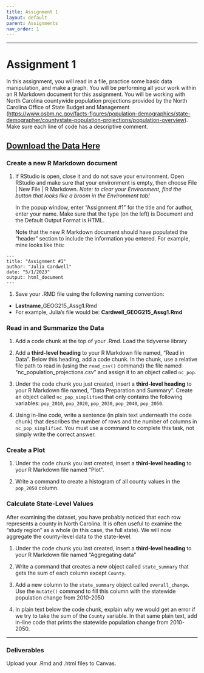 ```yaml
---
title: Assignment 1
layout: default
parent: Assignments
nav_order: 1
---
```




<style>
div.blue { background-color:#e0f0ff; padding: 10px 10px 3px 10px;}
</style>

------------------------------------------------------------------------
# Assignment 1

In this assignment, you will read in a file, practice some basic data
manipulation, and make a graph. You will be performing all your work
within an R Markdown document for this assignment. You will be working
with North Carolina countywide population projections provided by the
North Carolina Office of State Budget and Management
(<https://www.osbm.nc.gov/facts-figures/population-demographics/state-demographer/countystate-population-projections/population-overview>).
Make sure each line of code has a descriptive comment. 

[**Download the Data Here**](https://drive.google.com/uc?export=download&id=1n931oVVyQPzLfNlSBbwGTWppLXlpLq1H)
------------------------------------------------------------------------

### Create a new R Markdown document

1.  If RStudio is open, close it and do not save your environment. Open
    RStudio and make sure that your environment is empty, then choose
    File | New File | R Markdown. *Note: to clear your Environment, find
    the button that looks like a broom in the Environment tab!*

    In the popup window, enter “Assignment \#1” for the title and for
    author, enter your name. Make sure that the type (on the left) is
    Document and the Default Output Format is HTML.

    Note that the new R Markdown document should have populated the
    “header” section to include the information you entered. For
    example, mine looks like this:

<style type="text/css">
.indent {
 margin-left: 40px;
}
</style>

    ---
    title: "Assignment #1"
    author: "Julia Cardwell"
    date: "5/1/2023"
    output: html_document
    ---

1.  Save your .RMD file using the following naming convention:

-   **Lastname**\_GEOG215\_Assg**1**.Rmd
-   For example, Julia’s file would be: **Cardwell\_GEOG215\_Assg1.Rmd**

### Read in and Summarize the Data

1.  Add a code chunk at the top of your .Rmd. Load the tidyverse library

2.  Add a **third-level heading** to your R Markdown file named, “Read
    in Data”. Below this heading, add a code chunk. In the chunk, use a
    relative file path to read in (using the `read_csv()` command) the
    file named “nc\_population\_projections.csv” and assign it to an
    object called `nc_pop`.

3.  Under the code chunk you just created, insert a **third-level
    heading** to your R Markdown file named, “Data Preparation and
    Summary”. Create an object called `nc_pop_simplified` that only
    contains the following variables: `pop_2010`, `pop_2020`,
    `pop_2030`, `pop_2040`, `pop_2050`.

4.  Using in-line code, write a sentence (in plain text underneath the
    code chunk) that describes the number of rows and the number of
    columns in `nc_pop_simplified`. You must use a command to complete
    this task, not simply write the correct answer.

### Create a Plot

1.  Under the code chunk you last created, insert a **third-level
    heading** to your R Markdown file named “Plot”.

2.  Write a command to create a histogram of all county values in the
    `pop_2050` column.

### Calculate State-Level Values

After examining the dataset, you have probably noticed that each row
represents a county in North Carolina. It is often useful to examine the
“study region” as a whole (in this case, the full state). We will now
aggregate the county-level data to the state-level.

1.  Under the code chunk you last created, insert a **third-level
    heading** to your R Markdown file named “Aggregating data”

2.  Write a command that creates a new object called `state_summary`
    that gets the sum of each column except `County`.

3.  Add a new column to the `state_summary` object called
    `overall_change`. Use the `mutate()` command to fill this column
    with the statewide population change from 2010-2050

4.  In plain text below the code chunk, explain why we would get an
    error if we try to take the sum of the `County` variable. In that
    same plain text, add in-line code that prints the statewide
    population change from 2010-2050.

------------------------------------------------------------------------

### Deliverables

Upload your .Rmd and .html files to Canvas.
